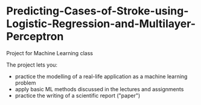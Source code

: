 # Predicting-Cases-of-Stroke-using-Logistic-Regression-and-Multilayer-Perceptron
Project for Machine Learning class

The project lets you:
- practice the modelling of a real-life application as a machine learning problem
- apply basic ML methods discussed in the lectures and assignments
- practice the writing of a scientific report ("paper")
